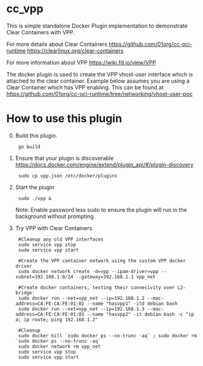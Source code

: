 # cc_vpp

This is simple standalone Docker Plugin implementation to demonstrate Clear Containers with VPP.

For more details about Clear Containers
https://github.com/01org/cc-oci-runtime
https://clearlinux.org/clear-containers

For more information about VPP
https://wiki.fd.io/view/VPP

The docker plugin is used to create the VPP vhost-user interface which is attached to the clear container.
Example below assumes you are using a Clear Container which has VPP enabling.  This can be found at
https://github.com/01org/cc-oci-runtime/tree/networking/vhost-user-poc

# How to use this plugin


0. Build this plugin. 

        go build

1. Ensure that your plugin is discoverable https://docs.docker.com/engine/extend/plugin_api/#/plugin-discovery

        sudo cp vpp.json /etc/docker/plugins


2. Start the plugin

        sudo ./vpp &
        
   Note: Enable password less sudo to ensure the plugin will run in the background without prompting.

3. Try VPP with Clear Containers

        #Cleanup any old VPP interfaces
        sudo service vpp stop
        sudo service vpp start

        #Create the VPP container network using the custom VPP docker driver
        sudo docker network create -d=vpp --ipam-driver=vpp --subnet=192.168.1.0/24 --gateway=192.168.1.1 vpp_net

        #Create docker containers, testing their connecivity over L2-bridge:
        sudo docker run --net=vpp_net --ip=192.168.1.2 --mac-address=CA:FE:CA:FE:01:02 --name "hasvpp1" -itd debian bash
        sudo docker run --net=vpp_net --ip=192.168.1.3 --mac-address=CA:FE:CA:FE:01:03 --name "hasvpp2" -it debian bash -c "ip a; ip route; ping 192.168.1.2"

        #Cleanup
        sudo docker kill `sudo docker ps --no-trunc -aq` ; sudo docker rm `sudo docker ps --no-trunc -aq`
        sudo docker network rm vpp_net
        sudo service vpp stop
        sudo service vpp start
